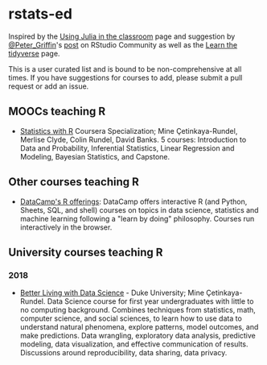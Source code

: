 # rstats-ed

Inspired by the [Using Julia in the classroom](https://julialang.org/teaching/) page and suggestion by [@Peter_Griffin](https://community.rstudio.com/u/peter_griffin)'s [post](https://community.rstudio.com/t/big-data-with-microsoft-open-r/13183/18?u=mine) on RStudio Community as well as the [Learn the tidyverse](https://www.tidyverse.org/learn/) page.

This is a user curated list and is bound to be non-comprehensive at all times. If you have suggestions for courses to add, please submit a pull request or add an issue.

## MOOCs teaching R

- [Statistics with R](https://www.coursera.org/specializations/statistics) Coursera Specialization; Mine Çetinkaya-Rundel, Merlise Clyde, Colin Rundel, David Banks. 5 courses: Introduction to Data and Probability, Inferential Statistics, Linear Regression and Modeling, Bayesian Statistics, and Capstone.

## Other courses teaching R

- [DataCamp's R offerings](https://www.datacamp.com/courses/tech:r): DataCamp offers interactive R (and Python, Sheets, SQL, and shell) courses on topics in data science, statistics and machine learning following a "learn by doing" philosophy. Courses run interactively in the browser.

## University courses teaching R

### 2018

- [Better Living with Data Science](http://www2.stat.duke.edu/courses/Fall18/sta112.01/) - Duke University; Mine Çetinkaya-Rundel. Data Science course for first year undergraduates with little to no computing background. Combines techniques from statistics, math, computer science, and social sciences, to learn how to use data to understand natural phenomena, explore patterns, model outcomes, and make predictions. Data wrangling, exploratory data analysis, predictive modeling, data visualization, and effective communication of results. Discussions around reproducibility, data sharing, data privacy.
